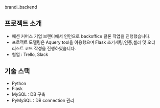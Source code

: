 brandi_backend

## 프로젝트 소개 
- 패션 커머스 기업 브랜디에서 인턴으로 backoffice 클론 작업을 진행했습니다. 
- 프로젝트 모델링은 Aquery tool을 이용했으며 Flask 초기세팅,인증,셀러 및 오더 리스트 코드 작성을 진행하였습니다. 
- 협업 : Trello, Slack

## 기술 스택 
- Python
- Flask 
- MySQL : DB 구축 
- PyMySQL : DB connection 관리 
